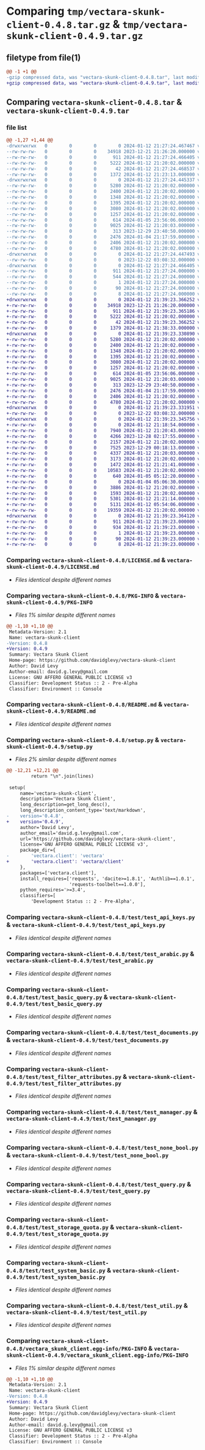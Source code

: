 # Comparing `tmp/vectara-skunk-client-0.4.8.tar.gz` & `tmp/vectara-skunk-client-0.4.9.tar.gz`

## filetype from file(1)

```diff
@@ -1 +1 @@
-gzip compressed data, was "vectara-skunk-client-0.4.8.tar", last modified: Fri Jan 12 21:27:24 2024, max compression
+gzip compressed data, was "vectara-skunk-client-0.4.9.tar", last modified: Fri Jan 12 21:39:23 2024, max compression
```

## Comparing `vectara-skunk-client-0.4.8.tar` & `vectara-skunk-client-0.4.9.tar`

### file list

```diff
@@ -1,27 +1,44 @@
-drwxrwxrwx   0        0        0        0 2024-01-12 21:27:24.467467 vectara-skunk-client-0.4.8/
--rw-rw-rw-   0        0        0    34918 2023-12-21 21:26:20.000000 vectara-skunk-client-0.4.8/LICENSE.md
--rw-rw-rw-   0        0        0      911 2024-01-12 21:27:24.466405 vectara-skunk-client-0.4.8/PKG-INFO
--rw-rw-rw-   0        0        0     5222 2024-01-12 21:20:02.000000 vectara-skunk-client-0.4.8/README.md
--rw-rw-rw-   0        0        0       42 2024-01-12 21:27:24.468537 vectara-skunk-client-0.4.8/setup.cfg
--rw-rw-rw-   0        0        0     1372 2024-01-12 21:23:13.000000 vectara-skunk-client-0.4.8/setup.py
-drwxrwxrwx   0        0        0        0 2024-01-12 21:27:24.445337 vectara-skunk-client-0.4.8/test/
--rw-rw-rw-   0        0        0     5280 2024-01-12 21:20:02.000000 vectara-skunk-client-0.4.8/test/test_api_keys.py
--rw-rw-rw-   0        0        0     2400 2024-01-12 21:20:02.000000 vectara-skunk-client-0.4.8/test/test_arabic.py
--rw-rw-rw-   0        0        0     1348 2024-01-12 21:20:02.000000 vectara-skunk-client-0.4.8/test/test_basic_query.py
--rw-rw-rw-   0        0        0     1395 2024-01-12 21:20:02.000000 vectara-skunk-client-0.4.8/test/test_documents.py
--rw-rw-rw-   0        0        0     3080 2024-01-12 21:20:02.000000 vectara-skunk-client-0.4.8/test/test_filter_attributes.py
--rw-rw-rw-   0        0        0     1257 2024-01-12 21:20:02.000000 vectara-skunk-client-0.4.8/test/test_manager.py
--rw-rw-rw-   0        0        0      614 2024-01-05 23:56:06.000000 vectara-skunk-client-0.4.8/test/test_none_bool.py
--rw-rw-rw-   0        0        0     9025 2024-01-12 21:20:03.000000 vectara-skunk-client-0.4.8/test/test_query.py
--rw-rw-rw-   0        0        0      313 2023-12-29 23:40:50.000000 vectara-skunk-client-0.4.8/test/test_scratch.py
--rw-rw-rw-   0        0        0     2476 2024-01-04 21:17:59.000000 vectara-skunk-client-0.4.8/test/test_storage_quota.py
--rw-rw-rw-   0        0        0     2406 2024-01-12 21:20:02.000000 vectara-skunk-client-0.4.8/test/test_system_basic.py
--rw-rw-rw-   0        0        0     4780 2024-01-12 21:20:02.000000 vectara-skunk-client-0.4.8/test/test_util.py
-drwxrwxrwx   0        0        0        0 2024-01-12 21:27:24.447493 vectara-skunk-client-0.4.8/vectara/
--rw-rw-rw-   0        0        0        0 2023-12-22 03:08:32.000000 vectara-skunk-client-0.4.8/vectara/__init__.py
-drwxrwxrwx   0        0        0        0 2024-01-12 21:27:24.466405 vectara-skunk-client-0.4.8/vectara_skunk_client.egg-info/
--rw-rw-rw-   0        0        0      911 2024-01-12 21:27:24.000000 vectara-skunk-client-0.4.8/vectara_skunk_client.egg-info/PKG-INFO
--rw-rw-rw-   0        0        0      544 2024-01-12 21:27:24.000000 vectara-skunk-client-0.4.8/vectara_skunk_client.egg-info/SOURCES.txt
--rw-rw-rw-   0        0        0        1 2024-01-12 21:27:24.000000 vectara-skunk-client-0.4.8/vectara_skunk_client.egg-info/dependency_links.txt
--rw-rw-rw-   0        0        0       90 2024-01-12 21:27:24.000000 vectara-skunk-client-0.4.8/vectara_skunk_client.egg-info/requires.txt
--rw-rw-rw-   0        0        0        8 2024-01-12 21:27:24.000000 vectara-skunk-client-0.4.8/vectara_skunk_client.egg-info/top_level.txt
+drwxrwxrwx   0        0        0        0 2024-01-12 21:39:23.366252 vectara-skunk-client-0.4.9/
+-rw-rw-rw-   0        0        0    34918 2023-12-21 21:26:20.000000 vectara-skunk-client-0.4.9/LICENSE.md
+-rw-rw-rw-   0        0        0      911 2024-01-12 21:39:23.365186 vectara-skunk-client-0.4.9/PKG-INFO
+-rw-rw-rw-   0        0        0     5222 2024-01-12 21:20:02.000000 vectara-skunk-client-0.4.9/README.md
+-rw-rw-rw-   0        0        0       42 2024-01-12 21:39:23.366252 vectara-skunk-client-0.4.9/setup.cfg
+-rw-rw-rw-   0        0        0     1379 2024-01-12 21:38:33.000000 vectara-skunk-client-0.4.9/setup.py
+drwxrwxrwx   0        0        0        0 2024-01-12 21:39:23.330890 vectara-skunk-client-0.4.9/test/
+-rw-rw-rw-   0        0        0     5280 2024-01-12 21:20:02.000000 vectara-skunk-client-0.4.9/test/test_api_keys.py
+-rw-rw-rw-   0        0        0     2400 2024-01-12 21:20:02.000000 vectara-skunk-client-0.4.9/test/test_arabic.py
+-rw-rw-rw-   0        0        0     1348 2024-01-12 21:20:02.000000 vectara-skunk-client-0.4.9/test/test_basic_query.py
+-rw-rw-rw-   0        0        0     1395 2024-01-12 21:20:02.000000 vectara-skunk-client-0.4.9/test/test_documents.py
+-rw-rw-rw-   0        0        0     3080 2024-01-12 21:20:02.000000 vectara-skunk-client-0.4.9/test/test_filter_attributes.py
+-rw-rw-rw-   0        0        0     1257 2024-01-12 21:20:02.000000 vectara-skunk-client-0.4.9/test/test_manager.py
+-rw-rw-rw-   0        0        0      614 2024-01-05 23:56:06.000000 vectara-skunk-client-0.4.9/test/test_none_bool.py
+-rw-rw-rw-   0        0        0     9025 2024-01-12 21:20:03.000000 vectara-skunk-client-0.4.9/test/test_query.py
+-rw-rw-rw-   0        0        0      313 2023-12-29 23:40:50.000000 vectara-skunk-client-0.4.9/test/test_scratch.py
+-rw-rw-rw-   0        0        0     2476 2024-01-04 21:17:59.000000 vectara-skunk-client-0.4.9/test/test_storage_quota.py
+-rw-rw-rw-   0        0        0     2406 2024-01-12 21:20:02.000000 vectara-skunk-client-0.4.9/test/test_system_basic.py
+-rw-rw-rw-   0        0        0     4780 2024-01-12 21:20:02.000000 vectara-skunk-client-0.4.9/test/test_util.py
+drwxrwxrwx   0        0        0        0 2024-01-12 21:39:23.331951 vectara-skunk-client-0.4.9/vectara/
+-rw-rw-rw-   0        0        0        0 2023-12-22 03:08:32.000000 vectara-skunk-client-0.4.9/vectara/__init__.py
+drwxrwxrwx   0        0        0        0 2024-01-12 21:39:23.345756 vectara-skunk-client-0.4.9/vectara/client/
+-rw-rw-rw-   0        0        0        0 2024-01-12 21:18:54.000000 vectara-skunk-client-0.4.9/vectara/client/__init__.py
+-rw-rw-rw-   0        0        0     7940 2024-01-12 21:20:43.000000 vectara-skunk-client-0.4.9/vectara/client/admin.py
+-rw-rw-rw-   0        0        0     4266 2023-12-28 02:17:55.000000 vectara-skunk-client-0.4.9/vectara/client/authn.py
+-rw-rw-rw-   0        0        0     2157 2024-01-12 21:20:02.000000 vectara-skunk-client-0.4.9/vectara/client/chat.py
+-rw-rw-rw-   0        0        0     7525 2023-12-29 00:18:13.000000 vectara-skunk-client-0.4.9/vectara/client/config.py
+-rw-rw-rw-   0        0        0     4337 2024-01-12 21:20:03.000000 vectara-skunk-client-0.4.9/vectara/client/core.py
+-rw-rw-rw-   0        0        0     3173 2024-01-12 21:20:02.000000 vectara-skunk-client-0.4.9/vectara/client/dao.py
+-rw-rw-rw-   0        0        0     1472 2024-01-12 21:21:41.000000 vectara-skunk-client-0.4.9/vectara/client/document.py
+-rw-rw-rw-   0        0        0    10583 2024-01-12 21:20:02.000000 vectara-skunk-client-0.4.9/vectara/client/domain.py
+-rw-rw-rw-   0        0        0      640 2024-01-05 05:12:20.000000 vectara-skunk-client-0.4.9/vectara/client/enums.py
+-rw-rw-rw-   0        0        0        0 2024-01-04 05:06:30.000000 vectara-skunk-client-0.4.9/vectara/client/error.py
+-rw-rw-rw-   0        0        0     3886 2024-01-12 21:20:02.000000 vectara-skunk-client-0.4.9/vectara/client/index.py
+-rw-rw-rw-   0        0        0     1593 2024-01-12 21:20:02.000000 vectara-skunk-client-0.4.9/vectara/client/manager.py
+-rw-rw-rw-   0        0        0     5301 2024-01-12 21:21:14.000000 vectara-skunk-client-0.4.9/vectara/client/query.py
+-rw-rw-rw-   0        0        0     5131 2024-01-12 05:54:06.000000 vectara-skunk-client-0.4.9/vectara/client/status.py
+-rw-rw-rw-   0        0        0    19359 2024-01-12 21:20:02.000000 vectara-skunk-client-0.4.9/vectara/client/util.py
+drwxrwxrwx   0        0        0        0 2024-01-12 21:39:23.364120 vectara-skunk-client-0.4.9/vectara_skunk_client.egg-info/
+-rw-rw-rw-   0        0        0      911 2024-01-12 21:39:23.000000 vectara-skunk-client-0.4.9/vectara_skunk_client.egg-info/PKG-INFO
+-rw-rw-rw-   0        0        0      934 2024-01-12 21:39:23.000000 vectara-skunk-client-0.4.9/vectara_skunk_client.egg-info/SOURCES.txt
+-rw-rw-rw-   0        0        0        1 2024-01-12 21:39:23.000000 vectara-skunk-client-0.4.9/vectara_skunk_client.egg-info/dependency_links.txt
+-rw-rw-rw-   0        0        0       90 2024-01-12 21:39:23.000000 vectara-skunk-client-0.4.9/vectara_skunk_client.egg-info/requires.txt
+-rw-rw-rw-   0        0        0        8 2024-01-12 21:39:23.000000 vectara-skunk-client-0.4.9/vectara_skunk_client.egg-info/top_level.txt
```

### Comparing `vectara-skunk-client-0.4.8/LICENSE.md` & `vectara-skunk-client-0.4.9/LICENSE.md`

 * *Files identical despite different names*

### Comparing `vectara-skunk-client-0.4.8/PKG-INFO` & `vectara-skunk-client-0.4.9/PKG-INFO`

 * *Files 1% similar despite different names*

```diff
@@ -1,10 +1,10 @@
 Metadata-Version: 2.1
 Name: vectara-skunk-client
-Version: 0.4.8
+Version: 0.4.9
 Summary: Vectara Skunk Client
 Home-page: https://github.com/davidglevy/vectara-skunk-client
 Author: David Levy
 Author-email: david.g.levy@gmail.com
 License: GNU AFFERO GENERAL PUBLIC LICENSE v3
 Classifier: Development Status :: 2 - Pre-Alpha
 Classifier: Environment :: Console
```

### Comparing `vectara-skunk-client-0.4.8/README.md` & `vectara-skunk-client-0.4.9/README.md`

 * *Files identical despite different names*

### Comparing `vectara-skunk-client-0.4.8/setup.py` & `vectara-skunk-client-0.4.9/setup.py`

 * *Files 2% similar despite different names*

```diff
@@ -12,21 +12,21 @@
         return "\n".join(lines)
 
 setup(
     name='vectara-skunk-client',
     description='Vectara Skunk Client',
     long_description=get_long_desc(),
     long_description_content_type='text/markdown',
-    version='0.4.8',
+    version='0.4.9',
     author='David Levy',
     author_email='david.g.levy@gmail.com',
     url='https://github.com/davidglevy/vectara-skunk-client',
     license='GNU AFFERO GENERAL PUBLIC LICENSE v3',
     package_dir={
-        'vectara.client': 'vectara'
+        'vectara.client': 'vectara/client'
     },
     packages=['vectara.client'],
     install_requires=['requests', 'dacite>=1.8.1', 'Authlib==1.0.1', 'pyaml==23.9.7', 'tqdm==4.66.1',
                       'requests-toolbelt==1.0.0'],
     python_requires='>=3.4',
     classifiers=[
         'Development Status :: 2 - Pre-Alpha',
```

### Comparing `vectara-skunk-client-0.4.8/test/test_api_keys.py` & `vectara-skunk-client-0.4.9/test/test_api_keys.py`

 * *Files identical despite different names*

### Comparing `vectara-skunk-client-0.4.8/test/test_arabic.py` & `vectara-skunk-client-0.4.9/test/test_arabic.py`

 * *Files identical despite different names*

### Comparing `vectara-skunk-client-0.4.8/test/test_basic_query.py` & `vectara-skunk-client-0.4.9/test/test_basic_query.py`

 * *Files identical despite different names*

### Comparing `vectara-skunk-client-0.4.8/test/test_documents.py` & `vectara-skunk-client-0.4.9/test/test_documents.py`

 * *Files identical despite different names*

### Comparing `vectara-skunk-client-0.4.8/test/test_filter_attributes.py` & `vectara-skunk-client-0.4.9/test/test_filter_attributes.py`

 * *Files identical despite different names*

### Comparing `vectara-skunk-client-0.4.8/test/test_manager.py` & `vectara-skunk-client-0.4.9/test/test_manager.py`

 * *Files identical despite different names*

### Comparing `vectara-skunk-client-0.4.8/test/test_none_bool.py` & `vectara-skunk-client-0.4.9/test/test_none_bool.py`

 * *Files identical despite different names*

### Comparing `vectara-skunk-client-0.4.8/test/test_query.py` & `vectara-skunk-client-0.4.9/test/test_query.py`

 * *Files identical despite different names*

### Comparing `vectara-skunk-client-0.4.8/test/test_storage_quota.py` & `vectara-skunk-client-0.4.9/test/test_storage_quota.py`

 * *Files identical despite different names*

### Comparing `vectara-skunk-client-0.4.8/test/test_system_basic.py` & `vectara-skunk-client-0.4.9/test/test_system_basic.py`

 * *Files identical despite different names*

### Comparing `vectara-skunk-client-0.4.8/test/test_util.py` & `vectara-skunk-client-0.4.9/test/test_util.py`

 * *Files identical despite different names*

### Comparing `vectara-skunk-client-0.4.8/vectara_skunk_client.egg-info/PKG-INFO` & `vectara-skunk-client-0.4.9/vectara_skunk_client.egg-info/PKG-INFO`

 * *Files 1% similar despite different names*

```diff
@@ -1,10 +1,10 @@
 Metadata-Version: 2.1
 Name: vectara-skunk-client
-Version: 0.4.8
+Version: 0.4.9
 Summary: Vectara Skunk Client
 Home-page: https://github.com/davidglevy/vectara-skunk-client
 Author: David Levy
 Author-email: david.g.levy@gmail.com
 License: GNU AFFERO GENERAL PUBLIC LICENSE v3
 Classifier: Development Status :: 2 - Pre-Alpha
 Classifier: Environment :: Console
```

